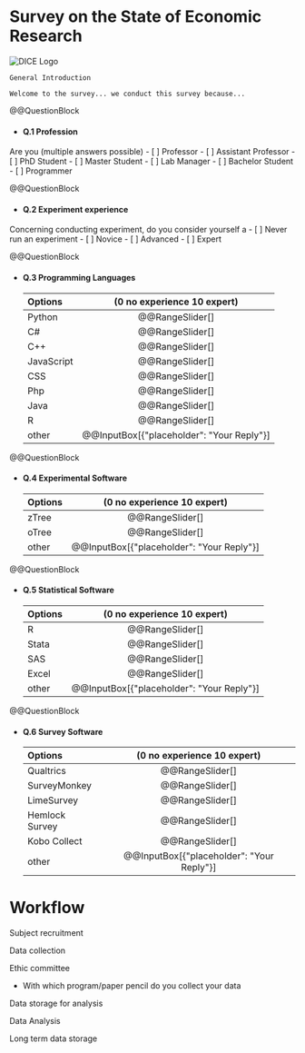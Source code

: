 # Survey on the State of Economic Research

![DICE Logo](https://www3.hhu.de/lab/dice/IMG/DICELAB_logo.png "DICE")

```
General Introduction

Welcome to the survey... we conduct this survey because...
```

@@QuestionBlock
* #### Q.1 Profession
Are you (multiple answers possible)
    - [ ] Professor
    - [ ] Assistant Professor
    - [ ] PhD Student
    - [ ] Master Student
    - [ ] Lab Manager
    - [ ] Bachelor Student
    - [ ] Programmer

@@QuestionBlock
* #### Q.2 Experiment experience
Concerning conducting experiment, do you consider yourself a
    - [ ] Never run an experiment
    - [ ] Novice
    - [ ] Advanced
    - [ ] Expert
    
@@QuestionBlock
* #### Q.3 Programming Languages
    | Options                        | (0 no experience 10 expert) |
    |:-------------------------------|:---------------------------:|
    | Python                         | @@RangeSlider[]             |
    | C#                             | @@RangeSlider[]             |
    | C++                            | @@RangeSlider[]             |
    | JavaScript                     | @@RangeSlider[]             |
    | CSS                            | @@RangeSlider[]             |
    | Php                            | @@RangeSlider[]             |
    | Java                           | @@RangeSlider[]             |
    | R                              | @@RangeSlider[]             |
    | other                          | @@InputBox[{"placeholder": "Your Reply"}]                |

@@QuestionBlock
* #### Q.4 Experimental Software
    | Options                        | (0 no experience 10 expert) |
    |:-------------------------------|:---------------------------:|
    | zTree                          | @@RangeSlider[]             |
    | oTree                          | @@RangeSlider[]             |
    | other                          | @@InputBox[{"placeholder": "Your Reply"}]                |

@@QuestionBlock
* #### Q.5 Statistical Software
    | Options                        | (0 no experience 10 expert) |
    |:-------------------------------|:---------------------------:|
    | R                              | @@RangeSlider[]             |
    | Stata                          | @@RangeSlider[]             |
    | SAS                            | @@RangeSlider[]             |
    | Excel                          | @@RangeSlider[]             |
    | other                          | @@InputBox[{"placeholder": "Your Reply"}]                |

@@QuestionBlock
* #### Q.6 Survey Software
    | Options                        | (0 no experience 10 expert) |
    |:-------------------------------|:---------------------------:|
    | Qualtrics                      | @@RangeSlider[]             |
    | SurveyMonkey                   | @@RangeSlider[]             |
    | LimeSurvey                     | @@RangeSlider[]             |
    | Hemlock Survey                 | @@RangeSlider[]             |
    | Kobo Collect                   | @@RangeSlider[]             |
    | other                          | @@InputBox[{"placeholder": "Your Reply"}]                |

# Workflow
Subject recruitment

Data collection

Ethic committee

* With which program/paper pencil do you collect your data

Data storage for analysis

Data Analysis

Long term data storage

